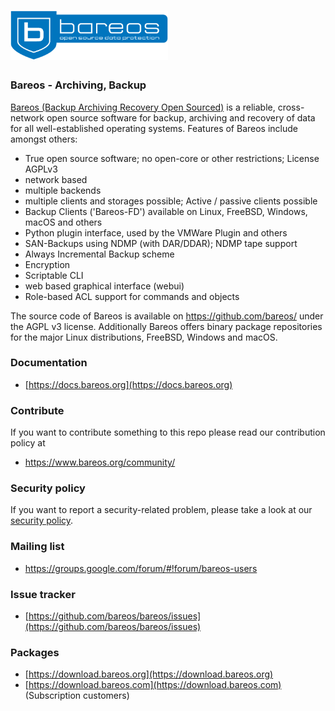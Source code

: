# <img src="https://raw.githubusercontent.com/bareos/bareos/master/docs/manuals/images/bareos-full-logo.png" alt="Bareos" width="50%" height="50%" />

### Bareos - Archiving, Backup

[Bareos (Backup Archiving Recovery Open Sourced)](https://www.bareos.org/) is a reliable, cross-network open source software for backup, archiving and recovery of data for all well-established operating systems. Features of Bareos include amongst others:

- True open source software; no open-core or other restrictions; License AGPLv3
- network based
- multiple backends
- multiple clients and storages possible; Active / passive clients possible
- Backup Clients ('Bareos-FD') available on Linux, FreeBSD, Windows, macOS and others
- Python plugin interface, used by the VMWare Plugin and others
- SAN-Backups using NDMP (with DAR/DDAR); NDMP tape support
- Always Incremental Backup scheme
- Encryption
- Scriptable CLI
- web based graphical interface (webui)
- Role-based ACL support for commands and objects

The source code of Bareos is available on https://github.com/bareos/ under the AGPL v3 license.
Additionally Bareos offers binary package repositories for the major Linux distributions, FreeBSD, Windows and macOS.


### Documentation

  * [https://docs.bareos.org](https://docs.bareos.org)

### Contribute

If you want to contribute something to this repo please read our contribution
policy at

  * https://www.bareos.org/community/

### Security policy

If you want to report a security-related problem, please take a look at our [security policy](https://github.com/bareos/bareos/security/policy).

### Mailing list

 * https://groups.google.com/forum/#!forum/bareos-users

### Issue tracker

  * [https://github.com/bareos/bareos/issues](https://github.com/bareos/bareos/issues)

### Packages

  * [https://download.bareos.org](https://download.bareos.org)
  * [https://download.bareos.com](https://download.bareos.com) (Subscription customers)
